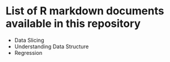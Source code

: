 # List of R markdown documents available in this repository

* Data Slicing
* Understanding Data Structure
* Regression
